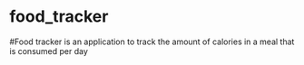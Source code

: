# food_tracker
#Food tracker is an application to track the amount of calories in a meal that is consumed per day 
